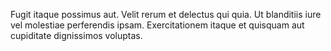 Fugit itaque possimus aut. Velit rerum et delectus qui quia. Ut blanditiis iure vel molestiae perferendis ipsam. Exercitationem itaque et quisquam aut cupiditate dignissimos voluptas.